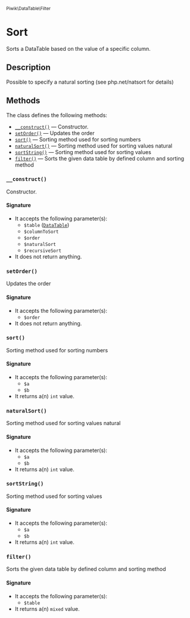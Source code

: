 <small>Piwik\DataTable\Filter</small>

Sort
====

Sorts a DataTable based on the value of a specific column.

Description
-----------

Possible to specify a natural sorting (see php.net/natsort for details)


Methods
-------

The class defines the following methods:

- [`__construct()`](#__construct) &mdash; Constructor.
- [`setOrder()`](#setorder) &mdash; Updates the order
- [`sort()`](#sort) &mdash; Sorting method used for sorting numbers
- [`naturalSort()`](#naturalsort) &mdash; Sorting method used for sorting values natural
- [`sortString()`](#sortstring) &mdash; Sorting method used for sorting values
- [`filter()`](#filter) &mdash; Sorts the given data table by defined column and sorting method

<a name="__construct" id="__construct"></a>
### `__construct()`

Constructor.

#### Signature

- It accepts the following parameter(s):
    - `$table` ([`DataTable`](../../../Piwik/DataTable.md))
    - `$columnToSort`
    - `$order`
    - `$naturalSort`
    - `$recursiveSort`
- It does not return anything.

<a name="setorder" id="setorder"></a>
### `setOrder()`

Updates the order

#### Signature

- It accepts the following parameter(s):
    - `$order`
- It does not return anything.

<a name="sort" id="sort"></a>
### `sort()`

Sorting method used for sorting numbers

#### Signature

- It accepts the following parameter(s):
    - `$a`
    - `$b`
- It returns a(n) `int` value.

<a name="naturalsort" id="naturalsort"></a>
### `naturalSort()`

Sorting method used for sorting values natural

#### Signature

- It accepts the following parameter(s):
    - `$a`
    - `$b`
- It returns a(n) `int` value.

<a name="sortstring" id="sortstring"></a>
### `sortString()`

Sorting method used for sorting values

#### Signature

- It accepts the following parameter(s):
    - `$a`
    - `$b`
- It returns a(n) `int` value.

<a name="filter" id="filter"></a>
### `filter()`

Sorts the given data table by defined column and sorting method

#### Signature

- It accepts the following parameter(s):
    - `$table`
- It returns a(n) `mixed` value.

